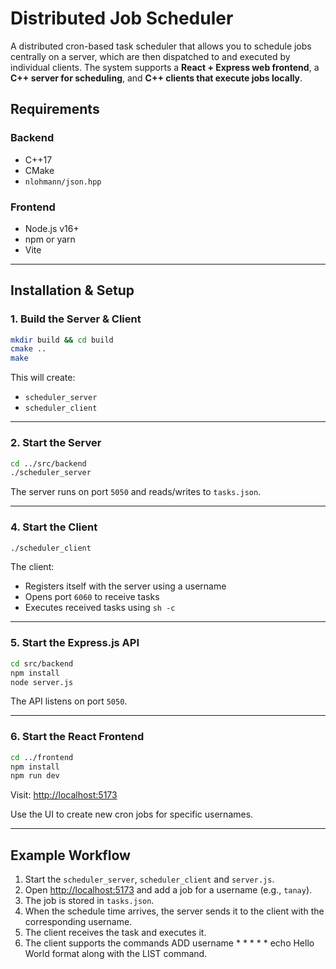 # Distributed Job Scheduler

A distributed cron-based task scheduler that allows you to schedule jobs centrally on a server, which are then dispatched to and executed by individual clients. The system supports a **React + Express web frontend**, a **C++ server for scheduling**, and **C++ clients that execute jobs locally**.

##  Requirements

###  Backend

- C++17
- CMake
- `nlohmann/json.hpp` 

###  Frontend

- Node.js v16+
- npm or yarn
- Vite

---

##  Installation & Setup

### 1. Build the Server & Client

```bash
mkdir build && cd build
cmake ..
make
```

This will create:

- `scheduler_server`
- `scheduler_client`

---

### 2. Start the Server

```bash
cd ../src/backend
./scheduler_server
```

The server runs on port `5050` and reads/writes to `tasks.json`.

---

### 4. Start the Client

```bash
./scheduler_client
```

The client:
- Registers itself with the server using a username
- Opens port `6060` to receive tasks
- Executes received tasks using `sh -c`

---

### 5. Start the Express.js API

```bash
cd src/backend
npm install
node server.js
```

 The API listens on port `5050`.

---

### 6. Start the React Frontend

```bash
cd ../frontend
npm install
npm run dev
```

Visit: [http://localhost:5173](http://localhost:5173)

Use the UI to create new cron jobs for specific usernames.

---

## Example Workflow

1. Start the `scheduler_server`, `scheduler_client` and `server.js`.
2. Open [http://localhost:5173](http://localhost:5173) and add a job for a username (e.g., `tanay`).
3. The job is stored in `tasks.json`.
4. When the schedule time arrives, the server sends it to the client with the corresponding username.
5. The client receives the task and executes it.
6. The client supports the commands ADD username * * * * * echo Hello World format along with the LIST command.
